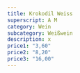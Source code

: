 ```yaml
---
title: Krokodil Weiss
superscript: A M
category: Wein
subcategory: Weißwein
description: x
price1: "3,60"
price2: "8,20"
price3: "16,00"
---
```

